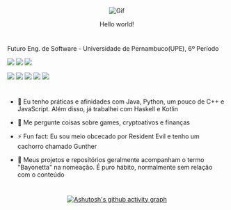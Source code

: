 <div align="center">

![Gif](https://media.tenor.com/IdyfGO5EewIAAAAC/hi-hello.gif)

Hello world!
</div>

#
Futuro Eng. de Software - Universidade de Pernambuco(UPE), 6º Período

  <a href="https://instagram.com/mikhael_vini" target="_blank"><img src="https://img.shields.io/badge/-Instagram-%23E4405F?style=for-the-badge&logo=instagram&logoColor=white" target="_blank"></a>
   <a href = "mailto:mikhaelvini@gmail.com"><img src="https://img.shields.io/badge/-Gmail-%23333?style=for-the-badge&logo=gmail&logoColor=white" target="_blank"></a>
   <a href="https://www.linkedin.com/in/mikhael-vin%C3%ADcius-412064178/" target="_blank"><img src="https://img.shields.io/badge/LinkedIn-0077B5?style=for-the-badge&logo=linkedin&logoColor=white" target="_blank"></a>



<div > 
<a><img src = "https://img.shields.io/badge/Python-3776AB?style=for-the-badge&logo=python&logoColor=white"></a>
<a><img src = "https://img.shields.io/badge/Java-ED8B00?style=for-the-badge&logo=java&logoColor=white"></a>
<a><img src = "https://img.shields.io/badge/HTML5-E34F26?style=for-the-badge&logo=html5&logoColor=white"></a>
<a><img src = "https://img.shields.io/badge/CSS-239120?&style=for-the-badge&logo=css3&logoColor=white"></a>
<a><img src = "https://img.shields.io/badge/JavaScript-F7DF1E?style=for-the-badge&logo=javascript&logoColor=black"></a>

</div>




#

- 🌱 Eu tenho práticas e afinidades com Java, Python, um pouco de C++ e JavaScript. Além disso, já trabalhei com Haskell e Kotlin
- 💬 Me pergunte coisas sobre games, cryptoativos e finanças 
- ⚡ Fun fact: Eu sou meio obcecado por Resident Evil e tenho um cachorro chamado Gunther

- 🚨 Meus projetos e repositórios geralmente acompanham o termo "Bayonetta" na nomeação. É puro hábito, normalmente sem relação com o conteúdo

#

<div align="center">




[![Ashutosh's github activity graph](https://github-readme-activity-graph.cyclic.app/graph?username=MikhaelVinicius&theme=react-dark)](https://github.com/ashutosh00710/github-readme-activity-graph)
  

</div>
